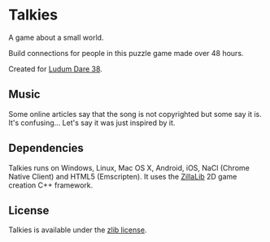 Talkies
========

A game about a small world.

Build connections for people in this puzzle game made over 48 hours.

Created for [Ludum Dare 38](https://ldjam.com/events/ludum-dare/38/$19739).

## Music

Some online articles say that the song is not copyrighted but some say it is. 
It's confusing... Let's say it was just inspired by it.

## Dependencies

Talkies runs on Windows, Linux, Mac OS X, Android, iOS, NaCl (Chrome Native Client) and HTML5 (Emscripten).
It uses the [ZillaLib](https://github.com/schellingb/ZillaLib) 2D game creation C++ framework.

## License

Talkies is available under the [zlib license](http://www.gzip.org/zlib/zlib_license.html).

